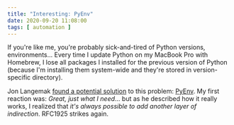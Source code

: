 ```yaml
---
title: "Interesting: PyEnv"
date: 2020-09-20 11:08:00
tags: [ automation ]
---
```

If you're like me, you're probably sick-and-tired of Python versions, environments... Every time I update Python on my MacBook Pro with Homebrew, I lose all packages I installed for the previous version of Python (because I'm installing them system-wide and they're stored in version-specific directory).

Jon Langemak [found a potential solution](http://www.dasblinkenlichten.com/python-pieces-using-pyenv/) to this problem: [PyEnv](https://github.com/pyenv/pyenv). My first reaction was: _Great, just what I need_... but as he described how it really works, I realized that _it's always possible to add another layer of indirection_. RFC1925 strikes again.